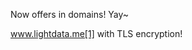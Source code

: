 Now offers in domains! Yay~

www.lightdata.me[1] with TLS encryption! 

[1]:	https://www.lightdata.me


